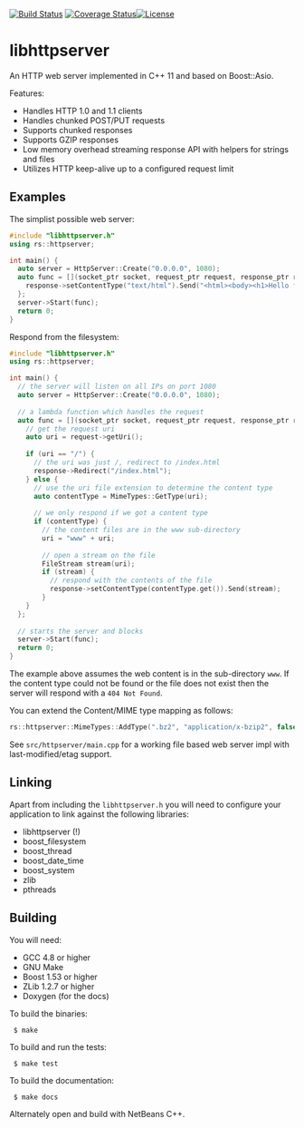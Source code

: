 [![Build Status](https://travis-ci.org/RipcordSoftware/libhttpserver.svg?branch=master)](https://travis-ci.org/RipcordSoftware/libhttpserver)
[![Coverage Status](https://coveralls.io/repos/RipcordSoftware/libhttpserver/badge.svg)](https://coveralls.io/r/RipcordSoftware/libhttpserver)[![License](http://img.shields.io/:license-mit-blue.svg)](http://doge.mit-license.org)

# libhttpserver
An HTTP web server implemented in C++ 11 and based on Boost::Asio.

Features:
* Handles HTTP 1.0 and 1.1 clients
* Handles chunked POST/PUT requests
* Supports chunked responses
* Supports GZIP responses
* Low memory overhead streaming response API with helpers for strings and files
* Utilizes HTTP keep-alive up to a configured request limit

## Examples
The simplist possible web server:
```c++
#include "libhttpserver.h"
using rs::httpserver;

int main() {
  auto server = HttpServer::Create("0.0.0.0", 1080);
  auto func = [](socket_ptr socket, request_ptr request, response_ptr response) {
    response->setContentType("text/html").Send("<html><body><h1>Hello from libhttpserver</h1></body></html>");
  };
  server->Start(func);
  return 0;
}
```
Respond from the filesystem:
```c++
#include "libhttpserver.h"
using rs::httpserver;

int main() {
  // the server will listen on all IPs on port 1080
  auto server = HttpServer::Create("0.0.0.0", 1080);
  
  // a lambda function which handles the request
  auto func = [](socket_ptr socket, request_ptr request, response_ptr response) {
    // get the request uri
    auto uri = request->getUri();
    
    if (uri == "/") {
      // the uri was just /, redirect to /index.html
      response->Redirect("/index.html");
    } else {
      // use the uri file extension to determine the content type
      auto contentType = MimeTypes::GetType(uri);
      
      // we only respond if we got a content type
      if (contentType) {
        // the content files are in the www sub-directory
        uri = "www" + uri;
        
        // open a stream on the file
        FileStream stream(uri);
        if (stream) {
          // respond with the contents of the file
          response->setContentType(contentType.get()).Send(stream);
        }
    }
  };
  
  // starts the server and blocks
  server->Start(func);
  return 0;
}
```
The example above assumes the web content is in the sub-directory `www`. If the content type could not be found or the file does not exist then the server will respond with a `404 Not Found`.

You can extend the Content/MIME type mapping as follows: 
```c++
rs::httpserver::MimeTypes::AddType(".bz2", "application/x-bzip2", false);
```

See `src/httpserver/main.cpp` for a working file based web server impl with last-modified/etag support.

## Linking
Apart from including the `libhttpserver.h` you will need to configure your application to link against the following libraries:
* libhttpserver (!)
* boost_filesystem
* boost_thread
* boost_date_time
* boost_system
* zlib
* pthreads

## Building
You will need:
* GCC 4.8 or higher
* GNU Make
* Boost 1.53 or higher
* ZLib 1.2.7 or higher
* Doxygen (for the docs)

To build the binaries:
```
 $ make
```

To build and run the tests:
```
 $ make test
```

To build the documentation:
```
 $ make docs
```

Alternately open and build with NetBeans C++.
